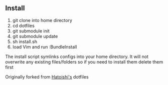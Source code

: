 ## Install

1. git clone into home directory
2. cd dotfiles
3. git submodule init
4. git submodule update
5. sh install.sh
6. load Vim and run :BundleInstall

The install script symlinks configs into your home directory. It will not overwrite any existing files/folders so if you need to install them delete them first

Originally forked from [Hatoishi's](https://github.com/hatoishi) dotfiles
